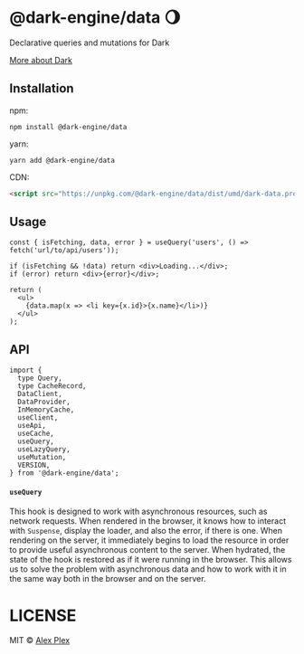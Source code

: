 # @dark-engine/data 🌖

Declarative queries and mutations for Dark

[More about Dark](https://github.com/atellmer/dark)

## Installation
npm:
```
npm install @dark-engine/data
```

yarn:
```
yarn add @dark-engine/data
```

CDN:
```html
<script src="https://unpkg.com/@dark-engine/data/dist/umd/dark-data.production.min.js"></script>
```

## Usage

```tsx
const { isFetching, data, error } = useQuery('users', () => fetch('url/to/api/users'));

if (isFetching && !data) return <div>Loading...</div>;
if (error) return <div>{error}</div>;

return (
  <ul>
    {data.map(x => <li key={x.id}>{x.name}</li>)}
  </ul>
);
```

## API

```tsx
import {
  type Query,
  type CacheRecord,
  DataClient,
  DataProvider,
  InMemoryCache,
  useClient,
  useApi,
  useCache,
  useQuery,
  useLazyQuery,
  useMutation,
  VERSION,
} from '@dark-engine/data';
```

#### `useQuery`

This hook is designed to work with asynchronous resources, such as network requests. When rendered in the browser, it knows how to interact with `Suspense`, display the loader, and also the error, if there is one. When rendering on the server, it immediately begins to load the resource in order to provide useful asynchronous content to the server. When hydrated, the state of the hook is restored as if it were running in the browser. This allows us to solve the problem with asynchronous data and how to work with it in the same way both in the browser and on the server.

# LICENSE

MIT © [Alex Plex](https://github.com/atellmer)

